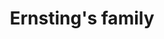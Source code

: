 ---
title: "Ernsting's family"
url: /berlin/ernstings-family-weissenhoeher-strasse/
shop: Kleidung
---